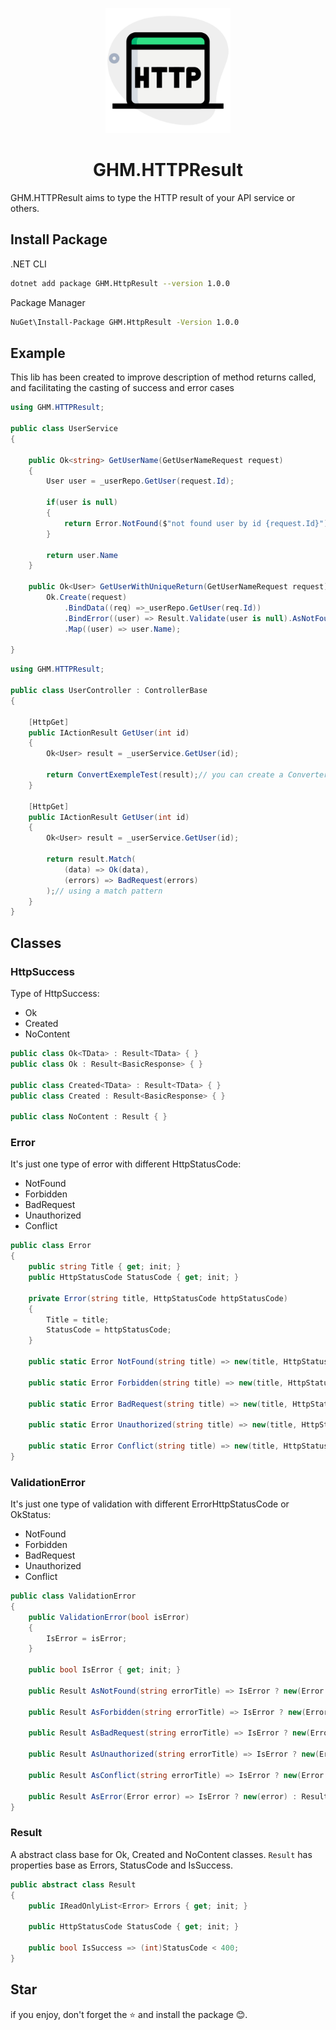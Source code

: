 <p align="center">
<img src="logo.png" alt="logo" width="200px"/>
</p>

<h1 align="center"> GHM.HTTPResult </h1>

GHM.HTTPResult aims to type the HTTP result of your API service or others.

## Install Package

.NET CLI

```sh
dotnet add package GHM.HttpResult --version 1.0.0
```

Package Manager

```sh
NuGet\Install-Package GHM.HttpResult -Version 1.0.0
```

## Example

This lib has been created to improve description of method returns called, and facilitating the casting of success and error cases

```csharp
using GHM.HTTPResult;

public class UserService
{

    public Ok<string> GetUserName(GetUserNameRequest request)
    {
        User user = _userRepo.GetUser(request.Id);

        if(user is null)
        {
            return Error.NotFound($"not found user by id {request.Id}");
        }

        return user.Name
    }

    public Ok<User> GetUserWithUniqueReturn(GetUserNameRequest request) =>
        Ok.Create(request)
            .BindData((req) =>_userRepo.GetUser(req.Id))
            .BindError((user) => Result.Validate(user is null).AsNotFound($"not found user by id {request.Id}"))
            .Map((user) => user.Name);

}

```

```csharp
using GHM.HTTPResult;

public class UserController : ControllerBase
{

    [HttpGet]
    public IActionResult GetUser(int id)
    {
        Ok<User> result = _userService.GetUser(id);

        return ConvertExempleTest(result);// you can create a Converter to change return from Result to Action automaticly
    }

    [HttpGet]
    public IActionResult GetUser(int id)
    {
        Ok<User> result = _userService.GetUser(id);

        return result.Match(
            (data) => Ok(data),
            (errors) => BadRequest(errors)
        );// using a match pattern
    }
}

```

## Classes

### HttpSuccess

Type of HttpSuccess:

- Ok
- Created
- NoContent

```csharp
public class Ok<TData> : Result<TData> { }
public class Ok : Result<BasicResponse> { }

public class Created<TData> : Result<TData> { }
public class Created : Result<BasicResponse> { }

public class NoContent : Result { }

```

### Error

It's just one type of error with different HttpStatusCode:

- NotFound
- Forbidden
- BadRequest
- Unauthorized
- Conflict

```csharp
public class Error
{
    public string Title { get; init; }
    public HttpStatusCode StatusCode { get; init; }

    private Error(string title, HttpStatusCode httpStatusCode)
    {
        Title = title;
        StatusCode = httpStatusCode;
    }

    public static Error NotFound(string title) => new(title, HttpStatusCode.NotFound);

    public static Error Forbidden(string title) => new(title, HttpStatusCode.Forbidden);

    public static Error BadRequest(string title) => new(title, HttpStatusCode.BadRequest);

    public static Error Unauthorized(string title) => new(title, HttpStatusCode.Unauthorized);

    public static Error Conflict(string title) => new(title, HttpStatusCode.Conflict);
}

```

### ValidationError

It's just one type of validation with different ErrorHttpStatusCode or OkStatus:

- NotFound
- Forbidden
- BadRequest
- Unauthorized
- Conflict

```csharp
public class ValidationError
{
    public ValidationError(bool isError)
    {
        IsError = isError;
    }

    public bool IsError { get; init; }

    public Result AsNotFound(string errorTitle) => IsError ? new(Error.NotFound(errorTitle)) : Result.Successful;

    public Result AsForbidden(string errorTitle) => IsError ? new(Error.Forbidden(errorTitle)) : Result.Successful;

    public Result AsBadRequest(string errorTitle) => IsError ? new(Error.BadRequest(errorTitle)) : Result.Successful;

    public Result AsUnauthorized(string errorTitle) => IsError ? new(Error.Unauthorized(errorTitle)) : Result.Successful;

    public Result AsConflict(string errorTitle) => IsError ? new(Error.Conflict(errorTitle)) : Result.Successful;

    public Result AsError(Error error) => IsError ? new(error) : Result.Successful;
}
```

### Result

A abstract class base for Ok, Created and NoContent classes.
`Result` has properties base as Errors, StatusCode and IsSuccess.

```csharp
public abstract class Result
{
    public IReadOnlyList<Error> Errors { get; init; }

    public HttpStatusCode StatusCode { get; init; }

    public bool IsSuccess => (int)StatusCode < 400;
}
```

## Star

if you enjoy, don't forget the ⭐ and install the package 😊.
